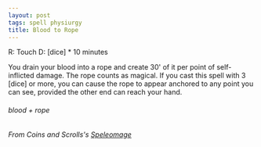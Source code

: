 ```yaml
---
layout: post
tags: spell physiurgy
title: Blood to Rope
---
```

R: Touch  D:  [dice] * 10 minutes

You drain your blood into a rope and create 30' of it per point of self-inflicted damage. The rope counts as magical. If you cast this spell with 3 [dice] or more, you can cause the rope to appear anchored to any point you can see, provided the other end can reach your hand. 
 
###### blood + rope
###### From Coins and Scrolls's [Speleomage](https://coinsandscrolls.blogspot.com/2018/03/osr-class-speleomage.html)
